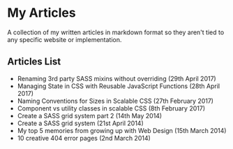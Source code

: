 # My Articles
A collection of my written articles in markdown format so they aren't tied to any specific website or implementation.

## Articles List
- Renaming 3rd party SASS mixins without overriding (29th April 2017)
- Managing State in CSS with Reusable JavaScript Functions (28th April 2017)
- Naming Conventions for Sizes in Scalable CSS (27th February 2017)
- Component vs utility classes in scalable CSS (8th February 2017)
- Create a SASS grid system part 2 (14th May 2014)
- Create a SASS grid system (21st April 2014)
- My top 5 memories from growing up with Web Design (15th March 2014)
- 10 creative 404 error pages (2nd March 2014)
